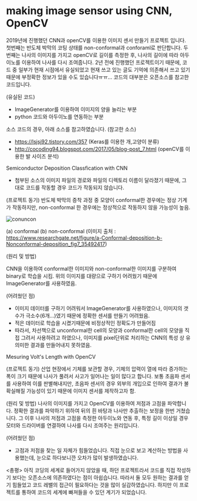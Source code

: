 # making image sensor using CNN, OpenCV
2019년에 진행했던 CNN과 openCV를 이용한 이미지 센서 만들기 프로젝트 입니다.
첫번째는 반도체 박막의 코팅 상태를 non-conformal과 conforaml로 판단합니다.
두번째는 나사의 이미지를 가지고 openCV로 길이를 측정한 후, 나사의 길이에 따라 아두이노를 이용하여 나사를 다시 조여줍니다.
2년 전에 진행했던 프로젝트이기 때문에, 코드 중 일부가 현재 시점에서 유실되었고 현재 쓰고 있는 글도 기억에 의존해서 쓰고 있기 때문에 부정확한 정보가 있을 수도 있습니다ㅠㅠ...
코드의 대부분은 오픈소스를 참고한 코드입니다.

(유실된 코드)
- ImageGenerator를 이용하여 이미지의 양을 늘리는 부분
- python 코드와 아두이노를 연동하는 부분

소스 코드의 경우, 아래 소스를 참고하였습니다.
(참고한 소스)
- https://lsjsj92.tistory.com/357 (Keras를 이용한 개,고양이 분류)
- http://cocoding94.blogspot.com/2017/05/blog-post_7.html (openCV를 이용한 발 사이즈 분석)

Semiconductor Deposition Classfication with CNN
 
 * 첨부된 소스의 이미지 파일의 경로와 파일의 디렉토리 이름이 달라졌기 때문에, 그대로 코드를 작동할 경우 코드가 작동되지 않습니다.


(프로젝트 동기)
 반도체 박막의 증착 과정 중 모양이 conformal한 경우에는 정상 기계가 작동하지만, non-conformal 한 경우에는 정상적으로 작동하지 않을 가능성이 높음.

 ![conuncon](https://user-images.githubusercontent.com/74234333/116227259-e8ed6a00-a78e-11eb-886a-653b28f473b0.JPG)

(a) conformal (b) non-conformal
(이미지 출처 : https://www.researchgate.net/figure/a-Conformal-deposition-b-Nonconformal-deposition_fig7_35492417)

(원리 및 방법)

 CNN을 이용하여 conformal한 이미지와 non-conformal한 이미지를 구분하여 binary로 학습을 시킴.
 위의 이미지를 대량으로 구하기 어려웠기 때문에 ImageGenerator를 사용하였음.
 
(어려웠던 점)

 - 이미지 데이터를 구하기 어려워서 ImageGenerator를 사용하였으나, 이미지의 갯수가 극소수(6개...)였기 때문에
 정확한 센서를 만들기 어려웠음.
 - 적은 데이터로 학습을 시켰기때문에 비정상적인 정확도가 만들어짐
 - 따라서, 차선책으로 unconformal한 cell의 모양과 conformal한 cell의 모양을 직접 그려서 사용하려고 하였으나,
이미지를 pixel단위로 처리하는 CNN의 특성 상 유의미한 결과를 만들어내지 못하였음.

Mesuring Volt's Length with OpenCV

(프로젝트 동기)
 산업 현장에서 기체를 보관할 경우, 기체의 압력이 열에 따라 증가하는 폭이 크기 때문에 나사가 풀려서 사고가 일어나는 일이 많다고 합니다.
 보통 초음파 센서를 사용하여 이를 판별해내지만, 초음파 센서의 경우 외부의 개입으로 인하여 결과가 불확실해질 가능성이 있기 때문에
 이미지 센서를 제작하고자 함.
 
(원리 및 방법)
 나사의 이미지를 가지고 OpenCV를 이용하여 저점과 고점을 파악합니다.
 정확한 결과를 파악하기 위하여 뒤의 흰 바탕과 나사만 추출하는 보정을 한번 거쳤습니다.
 그 이후 나사의 저점과 고점을 측정한 아두이노와 연동 후, 특정 길이 이상일 경우 모터와 드라이버를 연결하여 나사를 다시 조여주는 원리입니다.
 
(어려웠던 점)
- 고점과 저점을 찾는 일 자체가 힘들었습니다. 직접 눈으로 보고 계산하는 방법을 사용했는데, 눈으로 하다보니깐 오차가 많이 발생하였습니다.

<총평>
 아직 코딩의 세계로 들어가지 않았을 때, 하던 프로젝트라서 코드를 직접 작성하기 보다는 오픈소스에 의존하였다는 점이 아쉽습니다.
 따라서 둘 모두 원하는 결과를 얻기 힘들었고 코드 레밸의 접근이 필요하다는 것을 많이 실감하였습니다.
 하지만 이 프로젝트를 통하여 코드의 세계에 빠져들을 수 있던 계기가 되었습니다.
